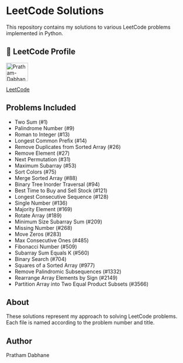 # LeetCode Solutions

This repository contains my solutions to various LeetCode problems implemented in Python.

## 🧠 LeetCode Profile
  <a href="https://www.leetcode.com/Pratham-Dabhane" target="blank">
    <img align="center" src="https://raw.githubusercontent.com/rahuldkjain/github-profile-readme-generator/master/src/images/icons/Social/leet-code.svg" alt="Pratham-Dabhane" height="50" width="60" />
  </a>

[LeetCode](https://leetcode.com/u/Pratham-Dabhane/)

## Problems Included

- Two Sum (#1)
- Palindrome Number (#9)
- Roman to Integer (#13)
- Longest Common Prefix (#14)
- Remove Duplicates from Sorted Array (#26)
- Remove Element (#27)
- Next Permutation (#31)
- Maximum Subarray (#53)
- Sort Colors (#75)
- Merge Sorted Array (#88)
- Binary Tree Inorder Traversal (#94)
- Best Time to Buy and Sell Stock (#121)
- Longest Consecutive Sequence (#128)
- Single Number (#136)
- Majority Element (#169)
- Rotate Array (#189)
- Minimum Size Subarray Sum (#209)
- Missing Number (#268)
- Move Zeros (#283)
- Max Consecutive Ones (#485)
- Fibonacci Number (#509)
- Subarray Sum Equals K (#560)
- Binary Search (#704)
- Squares of a Sorted Array (#977)
- Remove Palindromic Subsequences (#1332)
- Rearrange Array Elements by Sign (#2149)
- Partition Array into Two Equal Product Subsets (#3566)

## About

These solutions represent my approach to solving LeetCode problems. Each file is named according to the problem number and title.

## Author

Pratham Dabhane
